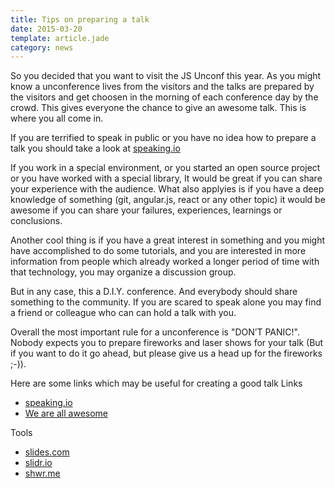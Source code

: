 ```yaml
---
title: Tips on preparing a talk
date: 2015-03-20
template: article.jade
category: news
---
```


So you decided that you want to visit the JS Unconf this year. As you might know a unconference lives from the visitors and the talks are prepared by the visitors and get choosen in the morning of each conference day by the crowd. This gives everyone the chance to give an awesome talk. This is where you all come in.

If you are terrified to speak in public or you have no idea how to prepare a talk you should take a look at [speaking.io](http://speaking.io/)

If you work in a special environment, or you started an open source project or you have worked with a special library, It would be great if you can share your experience with the audience. 
What also applyies is if you have a deep knowledge of something (git, angular.js, react or any other topic) it would be awesome if you can share your failures, experiences, learnings or conclusions.

Another cool thing is if you have a great interest in something and you might have accomplished to do some tutorials, and you are interested in more information from people which already worked a longer period of time with that technology, you may organize a discussion group.

But in any case, this a D.I.Y. conference. And everybody should share something to the community. If you are scared to speak alone you may find a friend or colleague who can can hold a talk with you.

Overall the most important rule for a unconference is "DON’T PANIC!". Nobody expects you to prepare fireworks and laser shows for your talk (But if you want to do it go ahead, but please give us a head up for the fireworks ;-)). 

Here are some links which may be useful for creating a good talk
Links
  - [speaking.io](http://speaking.io/)  
  - [We are all awesome](http://weareallaweso.me/)
  

Tools
  - [slides.com](http://slides.com/)
  - [slidr.io](http://slidr.io/)
  - [shwr.me](http://shwr.me/)
